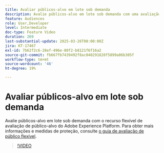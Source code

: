 ```yaml
---
title: Avaliar públicos-alvo em lote sob demanda
description: Avalie públicos-alvo em lote sob demanda com uma avaliação de público-alvo flexível.
feature: Audiences
role: User,Developer
level: Intermediate
doc-type: Feature Video
duration: 269
last-substantial-update: 2025-03-26T00:00:00Z
jira: KT-17467
exl-id: 7b62f2c6-28ef-496e-80f2-b8121f6f16a2
source-git-commit: fb667fb7439492f8ac040291820f5899a06b305f
workflow-type: tm+mt
source-wordcount: '46'
ht-degree: 19%

---
```


# Avaliar públicos-alvo em lote sob demanda

Avalie públicos-alvo em lote sob demanda com o recurso flexível de avaliação de público-alvo do Adobe Experience Platform. Para obter mais informações e medidas de proteção, consulte [o guia de avaliação de público flexível](https://experienceleague.adobe.com/pt-br/docs/experience-platform/segmentation/methods/flexible-audience-evaluation).

>[!VIDEO](https://video.tv.adobe.com/v/3453640/?learn=on&enablevpops)
